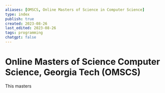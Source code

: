 ```yaml
---
aliases: [OMSCS, Online Masters of Science in Computer Science]
type: index
publish: true
created: 2023-08-26
last_edited: 2023-08-26
tags: programming
chatgpt: false
---
```

# Online Masters of Science Computer Science, Georgia Tech (OMSCS)

This masters 